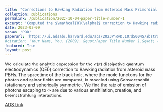```yaml
---
title: "Corrections to Hawking Radiation from Asteroid Mass Primordial Black Holes: I. Formalism of Dissipative Interactions in Quantum Electrodynamics"
collection: publications
permalink: /publication/2022-10-04-paper-title-number-1
excerpt: 'Computed the $\mathcal{O}(\alpha)$ correction to Hawking radiation from asteroid mass primordial black holes (PBHs $10^{17}{\rm g}-10^{22}{\rm g}$) from dissipative interactions from electron/positron interactions.'
date: 2023-02-09
venue: 'PRD'
paperurl: 'https://ui.adsabs.harvard.edu/abs/2023PhRvD.107d5004S/abstract'
#citation: 'Your Name, You. (2009). &quot;Paper Title Number 1.&quot; <i>Journal 1</i>. 1(1).'
featured: True
layout: post
---
```

We calculate the analytic expression for the $\mathcal{O}(\alpha)$ dissipative quantum electrodynamics (QED) correction to Hawking radiation from asteroid mass PBHs. The spacetime of the black hole, where the mode functions for the photon and spinor fields are computed, is modeled using Schwarzschild (stationary and spherically symmetric). We find the rate of emission of photons escaping to $\infty$ are due to various annihilation, creation, and bremsstrahlung interactions.

[ADS Link]({{page.paperurl}})

<!-- Recommended citation: Your Name, You. (2009). "Paper Title Number 1." <i>Journal 1</i>. 1(1). -->